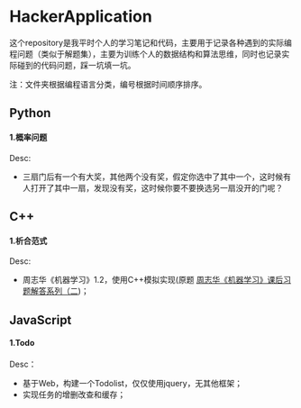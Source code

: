# HackerApplication

这个repository是我平时个人的学习笔记和代码，主要用于记录各种遇到的实际编程问题（类似于解题集），主要为训练个人的数据结构和算法思维，同时也记录实际碰到的代码问题，踩一坑填一坑。

注：文件夹根据编程语言分类，编号根据时间顺序排序。

## Python

#### 1.概率问题

Desc:

* 三扇门后有一个有大奖，其他两个没有奖，假定你选中了其中一个，这时候有人打开了其中一扇，发现没有奖，这时候你要不要换选另一扇没开的门呢？

## C++

#### 1.析合范式

Desc:

* 周志华《机器学习》1.2，使用C++模拟实现(原题 [周志华《机器学习》课后习题解答系列（二](http://blog.csdn.net/snoopy_yuan/article/details/62054718))；


## JavaScript

#### 1.Todo

Desc：

* 基于Web，构建一个Todolist，仅仅使用jquery，无其他框架；
* 实现任务的增删改查和缓存；

